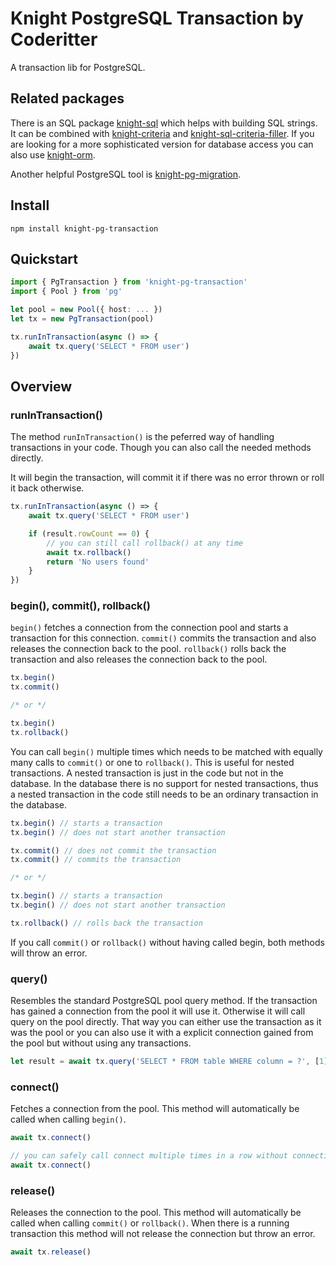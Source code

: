 # Knight PostgreSQL Transaction by Coderitter

A transaction lib for PostgreSQL.

## Related packages

There is an SQL package [knight-sql](https://github.com/c0deritter/knight-sql) which helps with building SQL strings. It can be combined with [knight-criteria](https://github.com/c0deritter/knight-criteria) and [knight-sql-criteria-filler](https://github.com/c0deritter/knight-sql-criteria-filler). If you are looking for a more sophisticated version for database access you can also use [knight-orm](https://github.com/c0deritter/knight-orm).

Another helpful PostgreSQL tool is [knight-pg-migration](https://github.com/c0deritter/knight-pg-migration).

## Install

`npm install knight-pg-transaction`

## Quickstart

```typescript
import { PgTransaction } from 'knight-pg-transaction'
import { Pool } from 'pg'

let pool = new Pool({ host: ... })
let tx = new PgTransaction(pool)

tx.runInTransaction(async () => {
    await tx.query('SELECT * FROM user')
})
```

## Overview

### runInTransaction()

The method `runInTransaction()` is the peferred way of handling transactions in your code. Though you can also call the needed methods directly.

It will begin the transaction, will commit it if there was no error thrown or roll it back otherwise.


```typescript
tx.runInTransaction(async () => {
    await tx.query('SELECT * FROM user')

    if (result.rowCount == 0) {
        // you can still call rollback() at any time
        await tx.rollback()
        return 'No users found'
    }
})
```

### begin(), commit(), rollback()

`begin()` fetches a connection from the connection pool and starts a transaction for this connection. `commit()` commits the transaction and also releases the connection back to the pool. `rollback()` rolls back the transaction and also releases the connection back to the pool.

```typescript
tx.begin()
tx.commit()

/* or */

tx.begin()
tx.rollback()
```

You can call `begin()` multiple times which needs to be matched with equally many calls to `commit()` or one to `rollback()`. This is useful for nested transactions. A nested transaction is just in the code but not in the database. In the database there is no support for nested transactions, thus a nested transaction in the code still needs to be an ordinary transaction in the database.

```typescript
tx.begin() // starts a transaction
tx.begin() // does not start another transaction

tx.commit() // does not commit the transaction
tx.commit() // commits the transaction

/* or */

tx.begin() // starts a transaction
tx.begin() // does not start another transaction

tx.rollback() // rolls back the transaction
```

If you call `commit()` or `rollback()` without having called begin, both methods will throw an error.

### query()

Resembles the standard PostgreSQL pool query method. If the transaction has gained a connection from the pool it will use it. Otherwise it will call query on the pool directly. That way you can either use the transaction as it was the pool or you can also use it with a explicit connection gained from the pool but without using any transactions.

```typescript
let result = await tx.query('SELECT * FROM table WHERE column = ?', [1])
```

### connect()

Fetches a connection from the pool. This method will automatically be called when calling `begin()`.

```typescript
await tx.connect()

// you can safely call connect multiple times in a row without connecting multiple times but only one time
await tx.connect()
```

### release()

Releases the connection to the pool. This method will automatically be called when calling `commit()` or `rollback()`. When there is a running transaction this method will not release the connection but throw an error.

```typescript
await tx.release()
```